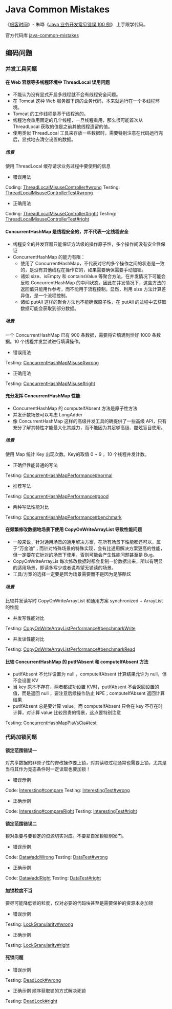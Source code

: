 # Java Common Mistakes
《[极客时间](https://time.geekbang.org/)》- 朱晔《[Java 业务开发常见错误 100 例](https://time.geekbang.org/column/intro/294)》 上手跟学代码。

官方代码库 [java-common-mistakes](https://github.com/JosephZhu1983/java-common-mistakes)

## 编码问题

### 并发工具问题

#### 在 Web 容器等多线程环境中 ThreadLocal 误用问题

* 不能认为没有显式开启多线程就不会有线程安全问题。
* 在 Tomcat 这种 Web 服务器下跑的业务代码，本来就运行在一个多线程环境。
* Tomcat 的工作线程是基于线程池的。
* 线程池会重用固定的几个线程，一旦线程重用，那么很可能首次从 ThreadLocal 获取的值是之前其他线程遗留的值。
* 使用类似 ThreadLocal 工具来存放一些数据时，需要特别注意在代码运行完后，显式地去清空设置的数据。

##### 场景

使用 ThreadLocal 缓存请求业务过程中要使用的信息

* 错误用法

Coding: [ThreadLocalMisuseController#wrong](./coding-concurrent-tools-web-thread-local/src/main/java/org/geektime/java/common/mistakes/coding/concurrent/tools/thread/local/ThreadLocalMisuseController.java#L27)
Testing: [ThreadLocalMisuseControllerTest#wrong](./coding-concurrent-tools-web-thread-local/src/test/java/org/geektime/java/common/mistakes/coding/concurrent/tools/thread/local/ThreadLocalMisuseControllerTest.java#L27)

* 正确用法

Coding: [ThreadLocalMisuseController#right](./coding-concurrent-tools-web-thread-local/src/main/java/org/geektime/java/common/mistakes/coding/concurrent/tools/thread/local/ThreadLocalMisuseController.java#L38)
Testing: [ThreadLocalMisuseControllerTest#right](./coding-concurrent-tools-web-thread-local/src/test/java/org/geektime/java/common/mistakes/coding/concurrent/tools/thread/local/ThreadLocalMisuseControllerTest.java#L55)

#### ConcurrentHashMap 是线程安全的，并不代表一定线程安全

* 线程安全的并发容器只能保证方法级的操作原子性，多个操作间没有安全性保证
* ConcurrentHashMap 的能力有限：
    * 使用了 ConcurrentHashMap，不代表对它的多个操作之间的状态是一致的，是没有其他线程在操作它的，如果需要确保需要手动加锁。
    * 诸如 size、isEmpty 和 containsValue 等聚合方法，在并发情况下可能会反映 ConcurrentHashMap 的中间状态。因此在并发情况下，这些方法的返回值只能用作参考，而不能用于流程控制。显然，利用 size 方法计算差异值，是一个流程控制。
    * 诸如 putAll 这样的聚合方法也不能确保原子性，在 putAll 的过程中去获取数据可能会获取到部分数据。

##### 场景

一个 ConcurrentHashMap 已有 900 条数据，需要将它填满到恰好 1000 条数据。10 个线程并发尝试进行填满操作。

* 错误用法

Testing: [ConcurrentHashMapMisuse#wrong](./coding-concurrent-tools-concurrent-hash-map/src/test/java/org/geektime/java/common/mistakes/coding/concurrent/tools/concurrent/hash/map/ConcurrentHashMapMisuse.java#L43)

* 正确用法

Testing: [ConcurrentHashMapMisuse#right](./coding-concurrent-tools-concurrent-hash-map/src/test/java/org/geektime/java/common/mistakes/coding/concurrent/tools/concurrent/hash/map/ConcurrentHashMapMisuse.java#L63)

#### 充分发挥 ConcurrentHashMap 性能

* ConcurrentHashMap 的 computeIfAbsent 方法是原子性方法
* 并发计数场景可以考虑 LongAdder
* 像 ConcurrentHashMap 这样的高级并发工具的确提供了一些高级 API，只有充分了解其特性才能最大化其威力，而不能因为其足够高级、酷炫盲目使用。

##### 场景

使用 Map 统计 Key 出现次数。Key的取值 0 ~ 9 。10 个线程并发计数。

* 正确但性能普通的写法

Testing: [ConcurrentHashMapPerformance#normal](./coding-concurrent-tools-concurrent-hash-map/src/test/java/org/geektime/java/common/mistakes/coding/concurrent/tools/concurrent/hash/map/ConcurrentHashMapPerformance.java#L41)

* 推荐写法

Testing: [ConcurrentHashMapPerformance#good](./coding-concurrent-tools-concurrent-hash-map/src/test/java/org/geektime/java/common/mistakes/coding/concurrent/tools/concurrent/hash/map/ConcurrentHashMapPerformance.java#L71)

* 两种写法性能对比

Testing: [ConcurrentHashMapPerformance#benchmark](./coding-concurrent-tools-concurrent-hash-map/src/test/java/org/geektime/java/common/mistakes/coding/concurrent/tools/concurrent/hash/map/ConcurrentHashMapPerformance.java#L94)

#### 在频繁修改数据地场景下使用 CopyOnWriteArrayList 导致性能问题

* 一般来说，针对通用场景的通用解决方案，在所有场景下性能都还可以，属于“万金油”；而针对特殊场景的特殊实现，会有比通用解决方案更高的性能，但一定要在它针对的场景下使用，否则可能会产生性能问题甚至是 Bug。
* CopyOnWriteArrayLis 每次修改数据时都会复制一份数据出来，所以有明显的适用场景，即读多写少或者说希望无锁读的场景。
* 工具/方案的选择一定要是因为场景需要而不是因为足够酷炫

##### 场景

比较并发读写时 CopyOnWriteArrayList 和通用方案 synchronized + ArrayList 的性能

* 并发写性能对比

Testing: [CopyOnWriteArrayListPerformance#benchmarkWrite](./coding-concurrent-tools-copy-on-write-array-list/src/test/java/org/geektime/java/common/mistakes/coding/concurrent/tools/copy/on/write/array/list/CopyOnWriteArrayListPerformance.java#31)

* 并发读性能对比

Testing: [CopyOnWriteArrayListPerformance#benchmarkRead](./coding-concurrent-tools-copy-on-write-array-list/src/test/java/org/geektime/java/common/mistakes/coding/concurrent/tools/copy/on/write/array/list/CopyOnWriteArrayListPerformance.java#56)

#### 比较 ConcurrentHashMap 的 putIfAbsent 和 computeIfAbsent 方法

* putIfAbsent 不允许设置为 null ，computeIfAbsent 计算结果允许为 null，但不会设置 KV 
* 当 key 原本不存在、两者都成功设置 KV时，putIfAbsent 不会返回设置的值，而是返回 null ，要注意后续操作防止 NPE；computeIfAbsent 返回计算结果
* putIfAbsent 总是要计算 value，而 computeIfAbsent 只会在 key 不存在时计算，对计算 value 比较昂贵的情景，这点要特别注意

Testing: [ConcurrentHashMapPiaVsCia#test](./coding-concurrent-tools-concurrent-hash-map/src/test/java/org/geektime/java/common/mistakes/coding/concurrent/tools/concurrent/hash/map/ConcurrentHashMapPiaVsCia.java#L35)

### 代码加锁问题

#### 锁定范围错误一

对共享数据的非原子性的修改操作要上锁，对其读取过程通常也需要上锁，尤其是当将其作为竞态条件时一定读取也要加锁！

* 错误示例

Code: [Interesting#compare](./coding-lock/src/main/java/org/geektime/java/common/mistakes/coding/lock/Interesting.java#L33)
Testing: [InterestingTest#wrong](./coding-lock/src/test/java/org/geektime/java/common/mistakes/coding/lock/InterestingTest.java#L18)

* 正确示例

Code: [Interesting#compareRight](./coding-lock/src/main/java/org/geektime/java/common/mistakes/coding/lock/Interesting.java#L48)
Testing: [InterestingTest#right](./coding-lock/src/test/java/org/geektime/java/common/mistakes/coding/lock/InterestingTest.java#L40)

#### 锁定范围错误二

锁对象要与要锁定的资源切实对应。不要拿自家锁锁别家门。

* 错误示例

Code: [Data#addWrong](./coding-lock/src/main/java/org/geektime/java/common/mistakes/coding/lock/Data.java#L21)
Testing: [DataTest#wrong](./coding-lock/src/test/java/org/geektime/java/common/mistakes/coding/lock/DataTest.java#L26)

* 正确示例

Code: [Data#addRight](./coding-lock/src/main/java/org/geektime/java/common/mistakes/coding/lock/Data.java#L34)
Testing: [DataTest#right](./coding-lock/src/test/java/org/geektime/java/common/mistakes/coding/lock/DataTest.java#L34)

#### 加锁粒度不当

要尽可能降低锁的粒度，仅对必要的代码块甚至是需要保护的资源本身加锁

* 错误示例

Testing: [LockGranularity#wrong](./coding-lock/src/test/java/org/geektime/java/common/mistakes/coding/lock/LockGranularity.java#L42)

* 正确示例

Testing: [LockGranularity#right](./coding-lock/src/test/java/org/geektime/java/common/mistakes/coding/lock/LockGranularity.java#L55)

#### 死锁问题

* 错误示例

Testing: [DeadLock#wrong](./coding-lock/src/test/java/org/geektime/java/common/mistakes/coding/lock/DeadLock.java#L81) 

* 正确示例 顺序获取锁的方式解决死锁

Testing: [DeadLock#right](./coding-lock/src/test/java/org/geektime/java/common/mistakes/coding/lock/DeadLock.java#L96)
